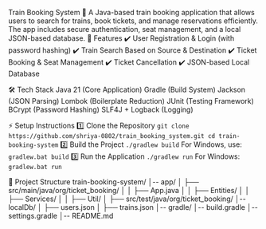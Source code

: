 Train Booking System 🚆
A Java-based train booking application that allows users to search for trains, book tickets, and manage reservations efficiently. The app includes secure authentication, seat management, and a local JSON-based database.
📌 Features
✔️ User Registration & Login (with password hashing)
✔️ Train Search Based on Source & Destination
✔️ Ticket Booking & Seat Management
✔️ Ticket Cancellation
✔️ JSON-based Local Database

🛠 Tech Stack
Java 21 (Core Application)
Gradle (Build System)
Jackson (JSON Parsing)
Lombok (Boilerplate Reduction)
JUnit (Testing Framework)
BCrypt (Password Hashing)
SLF4J + Logback (Logging)

⚡ Setup Instructions
1️⃣ Clone the Repository
``
git clone https://github.com/shriya-0802/train_booking_system.git
cd train-booking-system
``
2️⃣ Build the Project
``
./gradlew build
``
For Windows, use:
``
gradlew.bat build
``
3️⃣ Run the Application
``
./gradlew run
``
For Windows:
``
gradlew.bat run
``

📁 Project Structure
train-booking-system/
│-- app/
│   ├── src/main/java/org/ticket_booking/
│   │   ├── App.java
│   │   ├── Entities/
│   │   ├── Services/
│   │   ├── Util/
│   ├── src/test/java/org/ticket_booking/
│-- localDb/
│   ├── users.json
│   ├── trains.json
│-- gradle/
│-- build.gradle
│-- settings.gradle
│-- README.md


